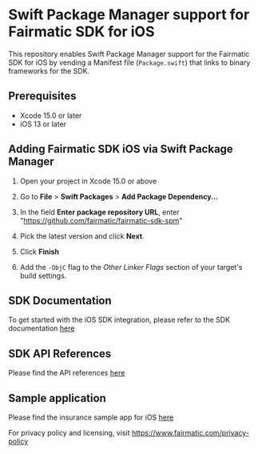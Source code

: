 # Swift Package Manager support for Fairmatic SDK for iOS
This repository enables Swift Package Manager support for the Fairmatic SDK for iOS by vending a Manifest file (`Package.swift`) that links to binary frameworks for the SDK.

## Prerequisites

* Xcode 15.0 or later
* iOS 13 or later

## Adding Fairmatic SDK iOS via Swift Package Manager

1. Open your project in Xcode 15.0 or above

2. Go to **File** > **Swift Packages** > **Add Package Dependency...**

3. In the field **Enter package repository URL**, enter "https://github.com/fairmatic/fairmatic-sdk-spm"

4. Pick the latest version and click **Next**.

5. Click **Finish**

6. Add the `-ObjC` flag to the *Other Linker Flags* section of your target's build settings.

## SDK Documentation
To get started with the iOS SDK integration, please refer to the SDK documentation [here](https://docs.fairmatic.com/ios/start)

## SDK API References
Please find the API references [here](https://docs.fairmatic.com/ios/ios-sdk-api-references)

## Sample application
Please find the insurance sample app for iOS [here](https://github.com/fairmatic/fmsdk-insurance-sample-ios)

For privacy policy and licensing, visit https://www.fairmatic.com/privacy-policy
